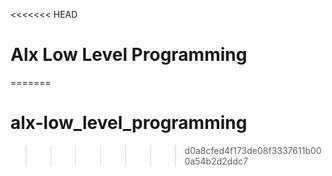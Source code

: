 <<<<<<< HEAD
# Alx Low Level Programming
=======
# alx-low_level_programming
>>>>>>> d0a8cfed4f173de08f3337611b000a54b2d2ddc7
